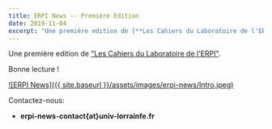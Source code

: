 ```yaml
---
title: ERPI News -- Première Edition 
date: 2019-11-04
excerpt: "Une première edition de [**Les Cahiers du Laboratoire de l'ERPI**](https://v.calameo.com/?bkcode=0060763646fcd48e99249)."
---
```



Une première edition de ["Les Cahiers du Laboratoire de l'ERPI"](https://v.calameo.com/?bkcode=0060763646fcd48e99249). 

Bonne lecture !


<a href="https://v.calameo.com/?bkcode=0060763646fcd48e99249" target="_blank">
![ERPI News]({{ site.baseurl }}/assets/images/erpi-news/Intro.jpeg)
</a>


Contactez-nous:
 - **erpi-news-contact{at}univ-lorrainfe.fr**


